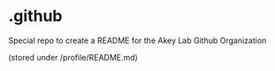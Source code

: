 # .github

Special repo to create a README for the Akey Lab Github Organization

(stored under /profile/README.md)
